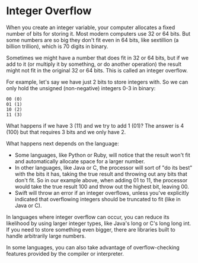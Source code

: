 # Integer Overflow

When you create an integer variable, your computer allocates a fixed number of bits for storing it. Most modern 
computers use 32 or 64 bits. But some numbers are so big they don't fit even in 64 bits, like sextillion (a 
billion trillion), which is 70 digits in binary.

Sometimes we might have a number that does fit in 32 or 64 bits, but if we add to it (or multiply it by 
something, or do another operation) the result might not fit in the original 32 or 64 bits. This is called an 
integer overflow.

For example, let's say we have just 2 bits to store integers with. So we can only hold the unsigned (non-negative) 
integers 0-3 in binary:

```
00 (0)
01 (1)
10 (2)
11 (3)
```

What happens if we have 3 (11) and we try to add 1 (01)? The answer is 4 (100) but that requires 3 bits and we only 
have 2.

What happens next depends on the language:
* Some languages, like Python or Ruby, will notice that the result won't fit and automatically allocate space for 
  a larger number.
* In other languages, like Java or C, the processor will sort of "do its best" with the bits it has, taking the 
  true result and throwing out any bits that don't fit. So in our example above, when adding 01 to 11, the 
  processor would take the true result 100 and throw out the highest bit, leaving 00.
* Swift will throw an error if an integer overflows, unless you've explicitly indicated that overflowing integers 
  should be truncated to fit (like in Java or C).

In languages where integer overflow can occur, you can reduce its likelihood by using larger integer types, like 
Java's long or C's long long int. If you need to store something even bigger, there are libraries built to handle 
arbitrarily large numbers.

In some languages, you can also take advantage of overflow-checking features provided by the compiler or interpreter. 

